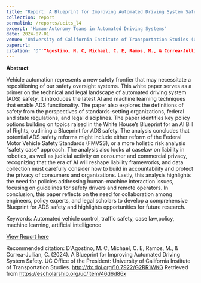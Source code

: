 ```yaml
---
title: "Report: A Blueprint for Improving Automated Driving System Safety"
collection: report
permalink: /reports/ucits_l4
excerpt: 'Human-Autonomy Teams in Automated Driving Systems'
date: 2024-07-01
venue: 'University of California Institute of Transportation Studies (UC-ITS)'
paperurl: 
citation: 'D"'"Agostino, M. C, Michael, C. E, Ramos, M., & Correa-Jullian, C. (2024). A Blueprint for Improving Automated Driving System Safety. UC Office of the President: University of California Institute of Transportation Studies. http://dx.doi.org/10.7922/G2RR1WKG Retrieved from https://escholarship.org/uc/item/46d6d86x'
---
```

**Abstract**

Vehicle automation represents a new safety frontier that may necessitate a repositioning of our safety oversight systems. This white paper serves as a primer on the technical and legal landscape of automated driving system (ADS) safety. It introduces the latest AI and machine learning techniques that enable ADS functionality. The paper also explores the definitions of safety from the perspectives of standards-setting organizations, federal and state regulations, and legal disciplines. The paper identifies key policy options building on topics raised in the White House’s Blueprint for an AI Bill of Rights, outlining a Blueprint for ADS safety. The analysis concludes that potential ADS safety reforms might include either reform of the Federal Motor Vehicle Safety Standards (FMVSS), or a more holistic risk analysis “safety case” approach. The analysis also looks at caselaw on liability in robotics, as well as judicial activity on consumer and commercial privacy, recognizing that the era of AI will reshape liability frameworks, and data collection must carefully consider how to build in accountability and protect the privacy of consumers and organizations. Lastly, this analysis highlights the need for policies addressing human-machine interaction issues, focusing on guidelines for safety drivers and remote operators. In conclusion, this paper reflects on the need for collaboration among engineers, policy experts, and legal scholars to develop a comprehensive Blueprint for ADS safety and highlights opportunities for future research.

Keywords: Automated vehicle control, traffic safety, case law,policy, machine learning, artificial intelligence

[View Report here](https://escholarship.org/uc/item/46d6d86x)

Recommended citation: D'Agostino, M. C, Michael, C. E, Ramos, M., & Correa-Jullian, C. (2024). A Blueprint for Improving Automated Driving System Safety. UC Office of the President: University of California Institute of Transportation Studies. http://dx.doi.org/10.7922/G2RR1WKG Retrieved from https://escholarship.org/uc/item/46d6d86x
